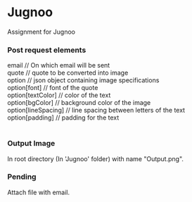 # Jugnoo
Assignment for Jugnoo

<h3>Post request elements</h3>
email // On which email will be sent<br>
quote // quote to be converted into image<br>
option // json object containing image specifications<br>
option[font] // font of the quote<br>
option[textColor] // color of the text<br>
option[bgColor] // background color of the image<br>
option[lineSpacing] // line spacing between letters of the text<br>
option[padding] // padding for the text<br><br>

<h3>Output Image</h3>

In root directory (In 'Jugnoo' folder) with name "Output.png".

<h3>Pending</h3>

Attach file with email.

